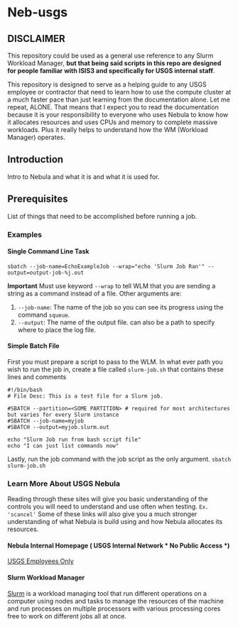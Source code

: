 # Neb-usgs

## DISCLAIMER
This repository could be used as a general use reference to any Slurm Workload Manager, **but that being said scripts in this repo are designed for people familiar with ISIS3 and specifically for USGS internal staff**.

This repository is designed to serve as a helping guide to any USGS employee or contractor that need to learn how to use the compute cluster at a much faster pace than just learning from the documentation alone. Let me repeat, ALONE. That means that I expect you to read the documentation because it is your responsibility to everyone who uses Nebula to know how it allocates resources and uses CPUs and memory to complete massive workloads. Plus it really helps to understand how the WM (Workload Manager) operates.


## Introduction
Intro to Nebula and what it is and what it is used for.


## Prerequisites
List of things that need to be accomplished before running a job.


### Examples

#### Single Command Line Task
`sbatch --job-name=EchoExampleJob --wrap="echo 'Slurm Job Ran'" --output=output-job-%j.out`

**Important** Must use keyword `--wrap` to tell WLM that you are sending a string as a command instead of a file.
Other arguments are:
1.  `--job-name`: The name of the job so you can see its progress using the command `squeue`.
2. `--output`: The name of the output file. can also be a path to specify where to place the log file.


#### Simple Batch File
First you must prepare a script to pass to the WLM.
In what ever path you wish to run the job in, create a file called `slurm-job.sh` that contains these lines and comments

```
#!/bin/bash
# File Desc: This is a test file for a Slurm job.

#SBATCH --partition=<SOME PARTITION> # required for most architectures but varies for every Slurm instance
#SBATCH --job-name=myjob
#SBATCH --output=myjob.slurm.out

echo "Slurm Job run from bash script file"
echo "I can just list commands now"
```

Lastly, run the job command with the job script as the only argument.
`sbatch slurm-job.sh`


### Learn More About USGS Nebula
Reading through these sites will give you basic understanding of the controls you will need to understand and use often when testing. `Ex. 'scancel'` Some of these links will also give you a much stronger understanding of what Nebula is build using and how Nebula allocates its resources.

#### Nebula Internal Homepage ( USGS Internal Network * No Public Access *)
[USGS Employees Only](http://nebula.wr.usgs.gov/#nebula-info)

#### Slurm Workload Manager
[Slurm](https://slurm.schedmd.com/quickstart.html) is a workload managing tool that run different operations on a computer using nodes and tasks to manage the resources of the machine and run processes on multiple processors with various processing cores free to work on different jobs all at once.